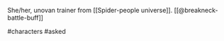 She/her, unovan trainer from [[Spider-people universe]]. [[@breakneck-battle-buff]]

#characters #asked 
